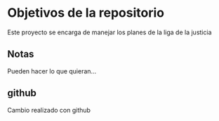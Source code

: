 # Objetivos de la repositorio

Este proyecto se encarga de manejar los planes de la liga de la justicia


## Notas
Pueden hacer lo que quieran...

## github

Cambio realizado con github
